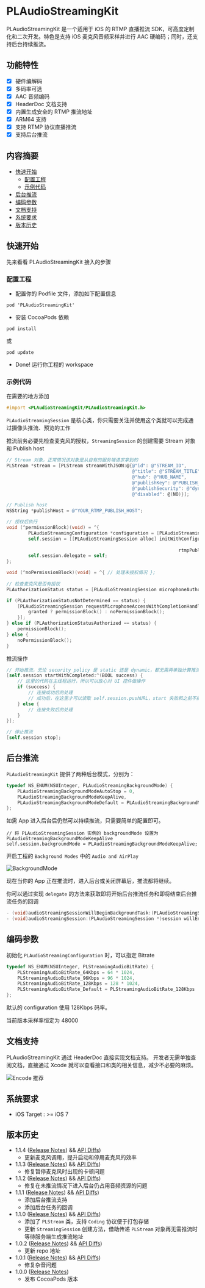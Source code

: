 # PLAudioStreamingKit

PLAudioStreamingKit 是一个适用于 iOS 的 RTMP 直播推流 SDK，可高度定制化和二次开发。特色是支持 iOS 麦克风音频采样并进行 AAC 硬编码；同时，还支持后台持续推流。

## 功能特性

- [x] 硬件编解码
- [x] 多码率可选
- [x] AAC 音频编码
- [x] HeaderDoc 文档支持
- [x] 内置生成安全的 RTMP 推流地址
- [x] ARM64 支持
- [x] 支持 RTMP 协议直播推流
- [x] 支持后台推流

## 内容摘要

- [快速开始](#快速开始)
	- [配置工程](#配置工程)
	- [示例代码](#示例代码)
- [后台推流](#后台推流)
- [编码参数](#编码参数)
- [文档支持](#文档支持)
- [系统要求](#系统要求)
- [版本历史](#版本历史)

## 快速开始

先来看看 PLAudioStreamingKit 接入的步骤

### 配置工程

- 配置你的 Podfile 文件，添加如下配置信息

```shell
pod 'PLAudioStreamingKit'
```

- 安装 CocoaPods 依赖

```shell
pod install
```

或

```shell
pod update
```

- Done! 运行你工程的 workspace

### 示例代码

在需要的地方添加

```Objective-C
#import <PLAudioStreamingKit/PLAudioStreamingKit.h>
```

```PLAudioStreamingSession``` 是核心类，你只需要关注并使用这个类就可以完成通过摄像头推流、预览的工作

推流前务必要先检查麦克风的授权，```StreamingSession``` 的创建需要 Stream 对象和 Publish host

```Objective-C
// Stream 对象，正常情况该对象是从自有的服务端请求拿到的
PLStream *stream = [PLStream streamWithJSON:@{@"id": @"STREAM_ID",
                                              @"title": @"STREAM_TITLE",
                                              @"hub": @"HUB_NAME",
                                              @"publishKey": @"PUBLISH_KEY",
                                              @"publishSecurity": @"dynamic", // or static
                                              @"disabled": @(NO)}];

// Publish host
NSString *publishHost = @"YOUR_RTMP_PUBLISH_HOST";

// 授权后执行
void (^permissionBlock)(void) = ^{
        PLAudioStreamingConfiguration *configuration = [PLAudioStreamingConfiguration defaultConfiguration];
        self.session = [[PLAudioStreamingSession alloc] initWithConfiguration:configuration
                                                                        stream:stream
                                                               rtmpPublishHost:publishHost];
        self.session.delegate = self;
};

void (^noPermissionBlock)(void) = ^{ // 处理未授权情况 };
    
// 检查麦克风是否有授权
PLAuthorizationStatus status = [PLAudioStreamingSession microphoneAuthorizationStatus];

if (PLAuthorizationStatusNotDetermined == status) {
    [PLAudioStreamingSession requestMicrophoneAccessWithCompletionHandler:^(BOOL granted) {
        granted ? permissionBlock() : noPermissionBlock();
    }];
} else if (PLAuthorizationStatusAuthorized == status) {
    permissionBlock();
} else {
	noPermissionBlock();
}
```

推流操作

```Objective-C
// 开始推流，无论 security policy 是 static 还是 dynamic，都无需再单独计算推流地址
[self.session startWithCompleted:^(BOOL success) {
	// 这里的代码在主线程运行，所以可以放心对 UI 控件做操作
	if (success) {
		// 连接成功后的处理
		// 成功后，在这里才可以读取 self.session.pushURL，start 失败和之前不能确保读取到正确的 URL
	} else {
    	// 连接失败后的处理
	}
}];

// 停止推流
[self.session stop];
```

## 后台推流

```PLAudioStreamingKit``` 提供了两种后台模式，分别为：

```Objective-C
typedef NS_ENUM(NSUInteger, PLAudioStreamingBackgroundMode) {
    PLAudioStreamingBackgroundModeAutoStop = 0,
    PLAudioStreamingBackgroundModeKeepAlive,
    PLAudioStreamingBackgroundModeDefault = PLAudioStreamingBackgroundModeAutoStop
};
```

如需 App 进入后台后仍然可以持续推流，只需要简单的配置即可。

```
// 将 PLAudioStreamingSession 实例的 backgroundMode 设置为 PLAudioStreamingBackgroundModeKeepAlive
self.session.backgroundMode = PLAudioStreamingBackgroundModeKeepAlive;
```
开启工程的 ```Background Modes``` 中的 ```Audio and AirPlay```

![BackgroundMode](https://github.com/pili-engineering/PLAudioStreamingKit/blob/master/Images/background-mode.png?raw=true)

现在当你的 App 正在推流时，进入后台或关闭屏幕后，推流都将继续。

你可以通过实现 ```delegate``` 的方法来获取即将开始后台推流任务和即将结束后台推流任务的回调

```Objective-C
- (void)audioStreamingSessionWillBeginBackgroundTask:(PLAudioStreamingSession *)session;
- (void)audioStreamingSession:(PLAudioStreamingSession *)session willEndBackgroundTask:(BOOL)isExpirationOccurred;
```

## 编码参数

初始化 ```PLAudioStreamingConfiguration``` 时，可以指定 Bitrate

```Objective-C
typedef NS_ENUM(NSUInteger, PLStreamingAudioBitRate) {
    PLStreamingAudioBitRate_64Kbps = 64 * 1024,
    PLStreamingAudioBitRate_96Kbps = 96 * 1024,
    PLStreamingAudioBitRate_128Kbps = 128 * 1024,
    PLStreamingAudioBitRate_Default = PLStreamingAudioBitRate_128Kbps
};
```

默认的 configuration 使用 128Kbps 码率。

当前版本采样率恒定为 48000

## 文档支持

PLAudioStreamingKit 通过 HeaderDoc 直接实现文档支持。
开发者无需单独查阅文档，直接通过 Xcode 就可以查看接口和类的相关信息，减少不必要的麻烦。

![Encode 推荐](https://github.com/pili-engineering/PLAudioStreamingKit/blob/master/Images/header-doc.png?raw=true)

## 系统要求

- iOS Target : >= iOS 7

## 版本历史

- 1.1.4 ([Release Notes](https://github.com/pili-engineering/PLAudioStreamingKit/blob/master/ReleaseNotes/release-notes-1.1.4.md)) && [API Diffs](https://github.com/pili-engineering/PLAudioStreamingKit/blob/master/APIDiffs/api-diffs-1.1.4.md))
    - 更新麦克风调用，提升启动和停用麦克风的效率
- 1.1.3 ([Release Notes](https://github.com/pili-engineering/PLAudioStreamingKit/blob/master/ReleaseNotes/release-notes-1.1.3.md)) && [API Diffs](https://github.com/pili-engineering/PLAudioStreamingKit/blob/master/APIDiffs/api-diffs-1.1.3.md))
    - 修复暂停麦克风时出现的卡顿问题
- 1.1.2 ([Release Notes](https://github.com/pili-engineering/PLAudioStreamingKit/blob/master/ReleaseNotes/release-notes-1.1.2.md)) && [API Diffs](https://github.com/pili-engineering/PLAudioStreamingKit/blob/master/APIDiffs/api-diffs-1.1.2.md))
    - 修复在未推流情况下进入后台仍占用音频资源的问题
- 1.1.1 ([Release Notes](https://github.com/pili-engineering/PLAudioStreamingKit/blob/master/ReleaseNotes/release-notes-1.1.1.md)) && [API Diffs](https://github.com/pili-engineering/PLAudioStreamingKit/blob/master/APIDiffs/api-diffs-1.1.1.md))
    - 添加后台推流支持
    - 添加后台任务的回调
- 1.1.0 ([Release Notes](https://github.com/pili-engineering/PLAudioStreamingKit/blob/master/ReleaseNotes/release-notes-1.1.0.md)) && [API Diffs](https://github.com/pili-engineering/PLAudioStreamingKit/blob/master/APIDiffs/api-diffs-1.1.0.md))
	- 添加了 `PLStream` 类，支持 `Coding` 协议便于打包存储
	- 更新 `StreamingSession` 创建方法，借助传递 `PLStream` 对象再无需推流时等待服务端生成推流地址
- 1.0.2 ([Release Notes](https://github.com/pili-engineering/PLAudioStreamingKit/blob/master/ReleaseNotes/release-notes-1.0.2.md)) && [API Diffs](https://github.com/pili-engineering/PLAudioStreamingKit/blob/master/APIDiffs/api-diffs-1.0.2.md))
	- 更新 repo 地址
- 1.0.1 ([Release Notes](https://github.com/pili-engineering/PLAudioStreamingKit/blob/master/ReleaseNotes/release-notes-1.0.1.md)) && [API Diffs](https://github.com/pili-engineering/PLAudioStreamingKit/blob/master/APIDiffs/api-diffs-1.0.1.md))
	- 修复杂音问题 
- 1.0.0 ([Release Notes](https://github.com/pili-engineering/PLAudioStreamingKit/blob/master/ReleaseNotes/release-notes-1.0.0.md))
	- 发布 CocoaPods 版本